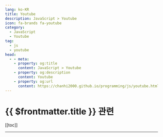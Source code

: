 ```yaml
---
lang: ko-KR
title: Youtube
description: JavaScript > Youtube
icon: fa-brands fa-youtube
category: 
  - JavaScript
  - Youtube
tag: 
  - js
  - youtube
head:
  - - meta:
    - property: og:title
      content: JavaScript > Youtube
    - property: og:description
      content: Youtube
    - property: og:url
      content: https://chanhi2000.github.io/programming/js/youtube.html
---
```


# {{ $frontmatter.title }} 관련

[[toc]]

---

<MyYouTubeItems jsonName="yu-dcode-software" /><!-- dcode -->
<MyYouTubeItems jsonName="yu-SuperSimpleDev" /><!-- SuperSimpleDev -->
<MyYouTubeItems jsonName="yu-interviewingio" /><!-- interviewing.io -->
<MyYouTubeItems jsonName="yu-AlgoJS" /><!-- AlgoJS -->
<MyYouTubeItems jsonName="yu-theavocoder" /><!-- Lydia Hallie -->
<MyYouTubeItems jsonName="yu-Steve8708" /><!-- Steve (Builder.io) -->
<MyYouTubeItems jsonName="yu-tahazsh" /><!-- Taha Shashtari -->
<MyYouTubeItems jsonName="yu-ecemgokdogan" /><!-- Ecem Gokdogan -->
<MyYouTubeItems jsonName="yu-Bedimcode" /><!-- Bedimcode -->
<MyYouTubeItems jsonName="yu-jimmykimu" /><!-- DEvS -->
<MyYouTubeItems jsonName="yu-frontendzonedotcom" /><!-- frontendzone -->
<MyYouTubeItems jsonName="yu-ku-plrg" /><!-- KU-PLRG -->
<MyYouTubeItems jsonName="yu-bit-buddy" /><!-- BitBuddy -->

<TagLinks />